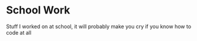 # School Work
Stuff I worked on at school, it will probably make you cry if you know how to code at all

